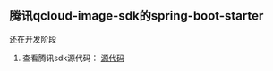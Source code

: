 ## 腾讯qcloud-image-sdk的spring-boot-starter
还在开发阶段
1. 查看腾讯sdk源代码： [源代码](https://github.com/tencentyun/image-java-sdk-v2.0) 
